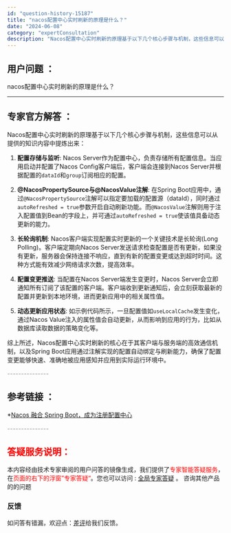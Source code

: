 ```yaml
---
id: "question-history-15187"
title: "nacos配置中心实时刷新的原理是什么？"
date: "2024-06-08"
category: "expertConsultation"
description: "Nacos配置中心实时刷新的原理基于以下几个核心步骤与机制，这些信息可以从提供的知识内容中提炼出来：1. **配置存储与监听**: Nacos Server作为配置中心，负责存储所有配置信息。当应用启动并配置了Nacos Config客户端后，客户端会连接到Nacos Server并根据配置的`da"
---
```


## 用户问题 ： 
 nacos配置中心实时刷新的原理是什么？  

---------------
## 专家官方解答 ：

Nacos配置中心实时刷新的原理基于以下几个核心步骤与机制，这些信息可以从提供的知识内容中提炼出来：

1. **配置存储与监听**: Nacos Server作为配置中心，负责存储所有配置信息。当应用启动并配置了Nacos Config客户端后，客户端会连接到Nacos Server并根据配置的`dataId`和`group`订阅相应的配置。

2. **@NacosPropertySource与@NacosValue注解**: 在Spring Boot应用中，通过`@NacosPropertySource`注解可以指定要加载的配置源（dataId），同时通过`autoRefreshed = true`参数开启自动刷新功能。而`@NacosValue`注解则用于注入配置值到Bean的字段上，并可通过`autoRefreshed = true`使该值具备动态更新的能力。

3. **长轮询机制**: Nacos客户端实现配置实时更新的一个关键技术是长轮询(Long Polling)。客户端定期向Nacos Server发送请求检查配置是否有更新，如果没有更新，服务器会保持连接不响应，直到有新的配置变更或达到超时时间。这种方式能有效减少网络请求次数，提高效率。

4. **配置变更推送**: 当配置在Nacos Server端发生变更时，Nacos Server会立即通知所有订阅了该配置的客户端。客户端收到更新通知后，会立刻获取最新的配置并更新到本地环境，进而更新应用中的相关属性值。

5. **动态更新应用状态**: 如示例代码所示，一旦配置值如`useLocalCache`发生变化，通过Nacos Value注入的属性值会自动更新，从而影响到应用的行为，比如从数据库读取数据的策略变化等。

综上所述，Nacos配置中心实时刷新的核心在于其客户端与服务端的高效通信机制，以及Spring Boot应用通过注解实现的配置自动绑定与刷新能力，确保了配置变更能够快速、准确地被应用感知并应用到实际运行环境中。


<font color="#949494">---------------</font> 


## 参考链接 ：

*[Nacos 融合 Spring Boot，成为注册配置中心](https://nacos.io/docs/latest/ecology/use-nacos-with-spring-boot)


 <font color="#949494">---------------</font> 
 


## <font color="#FF0000">答疑服务说明：</font> 

本内容经由技术专家审阅的用户问答的镜像生成，我们提供了<font color="#FF0000">专家智能答疑服务</font>，在<font color="#FF0000">页面的右下的浮窗”专家答疑“</font>。您也可以访问 : [全局专家答疑](https://answer.opensource.alibaba.com/docs/intro) 。 咨询其他产品的的问题

### 反馈
如问答有错漏，欢迎点：[差评](https://ai.nacos.io/user/feedbackByEnhancerGradePOJOID?enhancerGradePOJOId=15207)给我们反馈。
